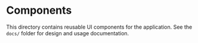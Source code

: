 # Components

This directory contains reusable UI components for the application. See the `docs/` folder for design and usage documentation.
